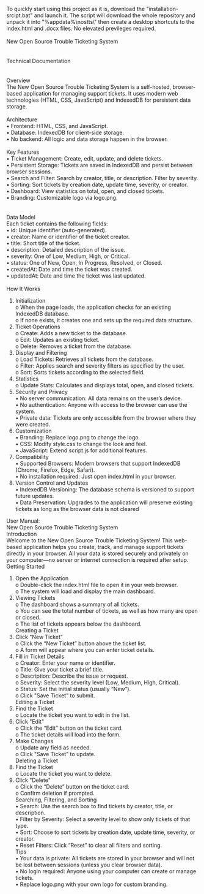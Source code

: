 To quickly start using this project as it is, download the "installation-srcipt.bat" and launch it. The script will download the whole repository and unpack it into "%appdata%\nostts\\" then create a desktop shortcuts to the index.html and .docx files. No elevated previleges required. <br><br>
New Open Source Trouble Ticketing System<br><br><br>
Technical Documentation<br>
<br><br>Overview<br>
The New Open Source Trouble Ticketing System is a self-hosted, browser-based application for managing support tickets. It uses modern web technologies (HTML, CSS, JavaScript) and IndexedDB for persistent data storage.<br>
<br>Architecture<br>
•	Frontend: HTML, CSS, and JavaScript.<br>
•	Database: IndexedDB for client-side storage.<br>
•	No backend: All logic and data storage happen in the browser.<br>
<br>Key Features<br>
•	Ticket Management: Create, edit, update, and delete tickets.<br>
•	Persistent Storage: Tickets are saved in IndexedDB and persist between browser sessions.<br>
•	Search and Filter: Search by creator, title, or description. Filter by severity.<br>
•	Sorting: Sort tickets by creation date, update time, severity, or creator.<br>
•	Dashboard: View statistics on total, open, and closed tickets.<br>
•	Branding: Customizable logo via logo.png.<br>
<br><br>Data Model<br>
Each ticket contains the following fields:<br>
•	id: Unique identifier (auto-generated).<br>
•	creator: Name or identifier of the ticket creator.<br>
•	title: Short title of the ticket.<br>
•	description: Detailed description of the issue.<br>
•	severity: One of Low, Medium, High, or Critical.<br>
•	status: One of New, Open, In Progress, Resolved, or Closed.<br>
•	createdAt: Date and time the ticket was created.<br>
•	updatedAt: Date and time the ticket was last updated.<br>
<br>How It Works<br>
1.	Initialization<br>
o	When the page loads, the application checks for an existing IndexedDB database.<br>
o	If none exists, it creates one and sets up the required data structure.<br>
2.	Ticket Operations<br>
o	Create: Adds a new ticket to the database.<br>
o	Edit: Updates an existing ticket.<br>
o	Delete: Removes a ticket from the database.<br>
3.	Display and Filtering<br>
o	Load Tickets: Retrieves all tickets from the database.<br>
o	Filter: Applies search and severity filters as specified by the user.<br>
o	Sort: Sorts tickets according to the selected field.<br>
4.	Statistics<br>
o	Update Stats: Calculates and displays total, open, and closed tickets.<br>
5. Security and Privacy<br>
•	No server communication: All data remains on the user’s device.<br>
•	No authentication: Anyone with access to the browser can use the system.<br>
•	Private data: Tickets are only accessible from the browser where they were created.<br>
6. Customization<br>
•	Branding: Replace logo.png to change the logo.<br>
•	CSS: Modify style.css to change the look and feel.<br>
•	JavaScript: Extend script.js for additional features.<br>
7. Compatibility<br>
•	Supported Browsers: Modern browsers that support IndexedDB (Chrome, Firefox, Edge, Safari).<br>
•	No installation required: Just open index.html in your browser.<br>
8. Version Control and Updates<br>
•	IndexedDB Versioning: The database schema is versioned to support future updates.<br>
•	Data Preservation: Upgrades to the application will preserve existing tickets as long as the browser data is not cleared<br>

User Manual:<br>
New Open Source Trouble Ticketing System<br>
Introduction<br>
Welcome to the New Open Source Trouble Ticketing System! This web-based application helps you create, track, and manage support tickets directly in your browser. All your data is stored securely and privately on your computer—no server or internet connection is required after setup.<br>
Getting Started<br>
1.	Open the Application<br>
o	Double-click the index.html file to open it in your web browser.<br>
o	The system will load and display the main dashboard.<br>
2.	Viewing Tickets<br>
o	The dashboard shows a summary of all tickets.<br>
o	You can see the total number of tickets, as well as how many are open or closed.<br>
o	The list of tickets appears below the dashboard.<br>
Creating a Ticket<br>
1.	Click "New Ticket"<br>
o	Click the “New Ticket” button above the ticket list.<br>
o	A form will appear where you can enter ticket details.<br>
2.	Fill in Ticket Details<br>
o	Creator: Enter your name or identifier.<br>
o	Title: Give your ticket a brief title.<br>
o	Description: Describe the issue or request.<br>
o	Severity: Select the severity level (Low, Medium, High, Critical).<br>
o	Status: Set the initial status (usually “New”).<br>
o	Click "Save Ticket" to submit.<br>
Editing a Ticket<br>
1.	Find the Ticket<br>
o	Locate the ticket you want to edit in the list.<br>
2.	Click "Edit"<br>
o	Click the “Edit” button on the ticket card.<br>
o	The ticket details will load into the form.<br>
3.	Make Changes<br>
o	Update any field as needed.<br>
o	Click "Save Ticket" to update.<br>
Deleting a Ticket<br>
1.	Find the Ticket<br>
o	Locate the ticket you want to delete.<br>
2.	Click "Delete"<br>
o	Click the “Delete” button on the ticket card.<br>
o	Confirm deletion if prompted.<br>
Searching, Filtering, and Sorting<br>
•	Search: Use the search box to find tickets by creator, title, or description.<br>
•	Filter by Severity: Select a severity level to show only tickets of that type.<br>
•	Sort: Choose to sort tickets by creation date, update time, severity, or creator.<br>
•	Reset Filters: Click “Reset” to clear all filters and sorting.<br>
Tips<br>
•	Your data is private: All tickets are stored in your browser and will not be lost between sessions (unless you clear browser data).<br>
•	No login required: Anyone using your computer can create or manage tickets.<br>
•	Replace logo.png with your own logo for custom branding.<br>
